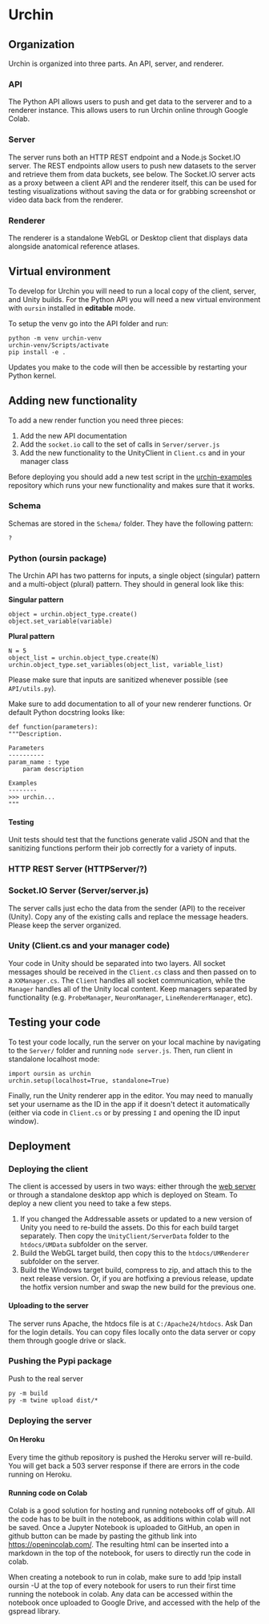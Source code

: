 # Urchin

## Organization

Urchin is organized into three parts. An API, server, and renderer.

### API

The Python API allows users to push and get data to the serverer and to a renderer instance. This allows users to run Urchin online through Google Colab.

### Server

The server runs both an HTTP REST endpoint and a Node.js Socket.IO server. The REST endpoints allow users to push new datasets to the server and retrieve them from data buckets, see below. The Socket.IO server acts as a proxy between a client API and the renderer itself, this can be used for testing visualizations without saving the data or for grabbing screenshot or video data back from the renderer.

### Renderer

The renderer is a standalone WebGL or Desktop client that displays data alongside anatomical reference atlases.

## Virtual environment

To develop for Urchin you will need to run a local copy of the client, server, and Unity builds. For the Python API you will need a new virtual environment with `oursin` installed in **editable** mode.

To setup the venv go into the API folder and run:

```
python -m venv urchin-venv
urchin-venv/Scripts/activate
pip install -e .
```

Updates you make to the code will then be accessible by restarting your Python kernel.

## Adding new functionality

To add a new render function you need three pieces:

 1. Add the new API documentation
 2. Add the `socket.io` call to the set of calls in `Server/server.js`
 3. Add the new functionality to the UnityClient in `Client.cs` and in your manager class

Before deploying you should add a new test script in the [urchin-examples](https://github.com/VirtualBrainLab/urchin-examples) repository which runs your new functionality and makes sure that it works.

### Schema

Schemas are stored in the `Schema/` folder. They have the following pattern:

```
?
```

### Python (oursin package)

The Urchin API has two patterns for inputs, a single object (singular) pattern and a multi-object (plural) pattern. They should in general look like this:

**Singular pattern**

```
object = urchin.object_type.create()
object.set_variable(variable)
```

**Plural pattern**

```
N = 5
object_list = urchin.object_type.create(N)
urchin.object_type.set_variables(object_list, variable_list)
```

Please make sure that inputs are sanitized whenever possible (see `API/utils.py`).

Make sure to add documentation to all of your new renderer functions. Or default Python docstring looks like:

```
def function(parameters):
"""Description.

Parameters
----------
param_name : type
    param description

Examples
--------
>>> urchin...
"""
```

#### Testing

Unit tests should test that the functions generate valid JSON and that the sanitizing functions perform their job correctly for a variety of inputs.

### HTTP REST Server (HTTPServer/?)

### Socket.IO Server (Server/server.js)

The server calls just echo the data from the sender (API) to the receiver (Unity). Copy any of the existing calls and replace the message headers. Please keep the server organized.

### Unity (Client.cs and your manager code)

Your code in Unity should be separated into two layers. All socket messages should be received in the `Client.cs` class and then passed on to a `XXManager.cs`. The `Client` handles all socket communication, while the `Manager` handles all of the Unity local content. Keep managers separated by functionality (e.g. `ProbeManager`, `NeuronManager`, `LineRendererManager`, etc).

## Testing your code

To test your code locally, run the server on your local machine by navigating to the `Server/` folder and running `node server.js`. Then, run client in standalone localhost mode:

```
import oursin as urchin
urchin.setup(localhost=True, standalone=True)
```

Finally, run the Unity renderer app in the editor. You may need to manually set your username as the ID in the app if it doesn't detect it automatically (either via code in `Client.cs` or by pressing `I` and opening the ID input window).

## Deployment

### Deploying the client

The client is accessed by users in two ways: either through the [web server](http://data.virtualbrainlab.org/Urchin/) or through a standalone desktop app which is deployed on Steam. To deploy a new client you need to take a few steps.

 1. If you changed the Addressable assets or updated to a new version of Unity you need to re-build the assets. Do this for each build target separately. Then copy the `UnityClient/ServerData` folder to the `htdocs/UMData` subfolder on the server.
 2. Build the WebGL target build, then copy this to the `htdocs/UMRenderer` subfolder on the server.
 3. Build the Windows target build, compress to zip, and attach this to the next release version. Or, if you are hotfixing a previous release, update the hotfix version number and swap the new build for the previous one.

#### Uploading to the server

The server runs Apache, the htdocs file is at `C:/Apache24/htdocs`. Ask Dan for the login details. You can copy files locally onto the data server or copy them through google drive or slack.

### Pushing the Pypi package

Push to the real server

```
py -m build
py -m twine upload dist/*
```

### Deploying the server

#### On Heroku

Every time the github repository is pushed the Heroku server will re-build. You will get back a 503 server response if there are errors in the code running on Heroku.


#### Running code on Colab

Colab is a good solution for hosting and running notebooks off of gitub. All the code has to be built in the notebook, as additions within colab will not be saved. Once a Jupyter Notebook is uploaded to GitHub, an open in github button can be made by pasting the github link into https://openincolab.com/. The resulting html can be inserted into a markdown in the top of the notebook, for users to directly run the code in colab.

When creating a notebook to run in colab, make sure to add !pip install oursin -U at the top of every notebook for users to run their first time running the notebook in colab. Any data can be accessed within the notebook once uploaded to Google Drive, and accessed with the help of the gspread library.
